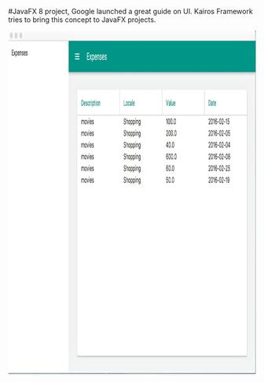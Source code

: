 #JavaFX 8 project, Google launched a great guide on UI. Kairos Framework tries to bring this concept to JavaFX projects.

<img src="screenshot/main_screen.jpg" width="1000" height="700">